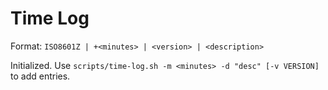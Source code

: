 # Time Log

Format: `ISO8601Z | +<minutes> | <version> | <description>`

Initialized. Use `scripts/time-log.sh -m <minutes> -d "desc" [-v VERSION]` to add entries.

